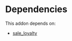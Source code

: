 # Dependencies

This addon depends on:

- [sale_loyalty](https://github.com/bringout/oca-ocb-sale/tree/3531a720906f8e17d5fa4dafe32471b2aada3721/odoo-bringout-oca-ocb-sale_loyalty)
